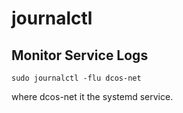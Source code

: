 # journalctl

## Monitor Service Logs

```
sudo journalctl -flu dcos-net
```

where dcos-net it the systemd service.

